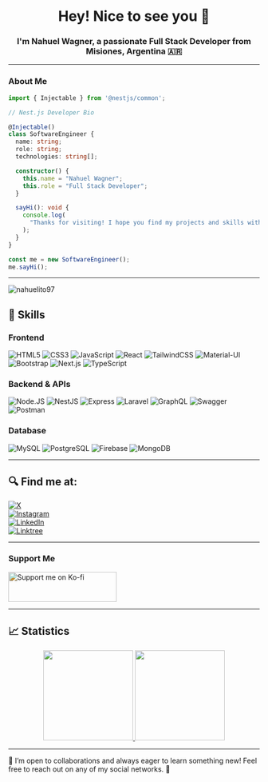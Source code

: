 <h1 align="center">Hey! Nice to see you 👋</h1>
<h3 align="center">I'm Nahuel Wagner, a passionate Full Stack Developer from Misiones, Argentina 🇦🇷</h3>

---

<h3 align="left">About Me</h3>

```typescript
import { Injectable } from '@nestjs/common';

// Nest.js Developer Bio

@Injectable()
class SoftwareEngineer {
  name: string;
  role: string;
  technologies: string[];

  constructor() {
    this.name = "Nahuel Wagner";
    this.role = "Full Stack Developer";
  }

  sayHi(): void {
    console.log(
      "Thanks for visiting! I hope you find my projects and skills with Nest.js interesting."
    );
  }
}

const me = new SoftwareEngineer();
me.sayHi();
```

---
<p align="left">
  <img src="https://komarev.com/ghpvc/?username=nahuelito97&label=Profile%20views&color=0e75b6&style=flat" alt="nahuelito97" />
</p>



## 🚀 Skills

### Frontend

![HTML5](https://img.shields.io/badge/HTML5-E34F26?style=for-the-badge&logo=html5&logoColor=red&labelColor=101010)
![CSS3](https://img.shields.io/badge/CSS3-1572B6?style=for-the-badge&logo=css3&logoColor=blue&labelColor=101010)
![JavaScript](https://img.shields.io/badge/JavaScript-F7DF1E?style=for-the-badge&logo=javascript&logoColor=white&labelColor=101010)
![React](https://img.shields.io/badge/React-61DAFB?style=for-the-badge&logo=react&logoColor=blue&labelColor=101010)
![TailwindCSS](https://img.shields.io/badge/TailwindCSS-38B2AC?style=for-the-badge&logo=tailwind-css&logoColor=white&labelColor=101010)
![Material-UI](https://img.shields.io/badge/Material--UI-0081CB?style=for-the-badge&logo=material-ui&logoColor=white&labelColor=101010)
![Bootstrap](https://img.shields.io/badge/Bootstrap-7952B3?style=for-the-badge&logo=bootstrap&logoColor=violet&labelColor=101010)
![Next.js](https://img.shields.io/badge/Next.js-000000?style=for-the-badge&logo=nextdotjs&logoColor=white&labelColor=101010)
![TypeScript](https://img.shields.io/badge/TypeScript-007ACC?style=for-the-badge&logo=typescript&logoColor=white&labelColor=101010)

### Backend & APIs

![Node.JS](https://img.shields.io/badge/Node.JS-339933?style=for-the-badge&logo=node.js&logoColor=white&labelColor=101010)
![NestJS](https://img.shields.io/badge/NestJS-E0234E?style=for-the-badge&logo=nestjs&logoColor=white&labelColor=101010)
![Express](https://img.shields.io/badge/Express-000000?style=for-the-badge&logo=express&logoColor=white&labelColor=101010)
![Laravel](https://img.shields.io/badge/Laravel-FF2D20?style=for-the-badge&logo=laravel&logoColor=red&labelColor=101010)
![GraphQL](https://img.shields.io/badge/GraphQL-E10098?style=for-the-badge&logo=graphql&logoColor=pink&labelColor=101010)
![Swagger](https://img.shields.io/badge/Swagger-85EA2D?style=for-the-badge&logo=swagger&logoColor=black&labelColor=101010)
![Postman](https://img.shields.io/badge/Postman-FF6C37?style=for-the-badge&logo=postman&logoColor=white&labelColor=101010)

### Database

![MySQL](https://img.shields.io/badge/MySQL-4479A1?style=for-the-badge&logo=mysql&logoColor=white&labelColor=101010)
![PostgreSQL](https://img.shields.io/badge/PostgreSQL-4169E1?style=for-the-badge&logo=postgresql&logoColor=blue&labelColor=101010)
![Firebase](https://img.shields.io/badge/Firebase-FFCA28?style=for-the-badge&logo=firebase&logoColor=white&labelColor=101010)
![MongoDB](https://img.shields.io/badge/MongoDB-47A248?style=for-the-badge&logo=mongodb&logoColor=white&labelColor=101010)

---

## 🔍 Find me at:

[![X](https://img.shields.io/badge/Twitter-@nahuelitodev-1DA1F2?style=for-the-badge&logo=twitter&logoColor=blue&labelColor=101010)](https://x.com/nahuelitodev)  
[![Instagram](https://img.shields.io/badge/Instagram-@nahuewagner-E4405F?style=for-the-badge&logo=instagram&logoColor=red&labelColor=101010)](https://instagram.com/nahue_wagner)  
[![LinkedIn](https://img.shields.io/badge/LinkedIn-Nahuel_Wagner-0077B5?style=for-the-badge&logo=linkedin&logoColor=blue&labelColor=101010)](https://www.linkedin.com/in/nahuewagner/)  
[![Linktree](https://img.shields.io/badge/Linktree-005571?style=for-the-badge&logo=linktree&logoColor=red&labelColor=101010)](https://linktr.ee/Nahuelito97)

---

<h3 align="left">Support Me</h3>

<p>
<a href="https://ko-fi.com/nahuewagner">
<img align="center" src="https://cdn.ko-fi.com/cdn/kofi5.png" height="60" width="217" alt="Support me on Ko-fi" style="filter: hue-rotate(300deg);" />
</a>
</p>


---



## 📈 Statistics

<p align="center">
  <a href="https://github.com/nahuelito97">
    <img height="180em" src="https://github-readme-stats-eight-theta.vercel.app/api?username=nahuelito97&show_icons=true&theme=radical&include_all_commits=true&count_private=true"/>
    <img height="180em" src="https://github-readme-stats-eight-theta.vercel.app/api/top-langs/?username=nahuelito97&layout=compact&langs_count=8&theme=radical"/>
  </a>
</p>

---

💬 I’m open to collaborations and always eager to learn something new! Feel free to reach out on any of my social networks. 🚀
